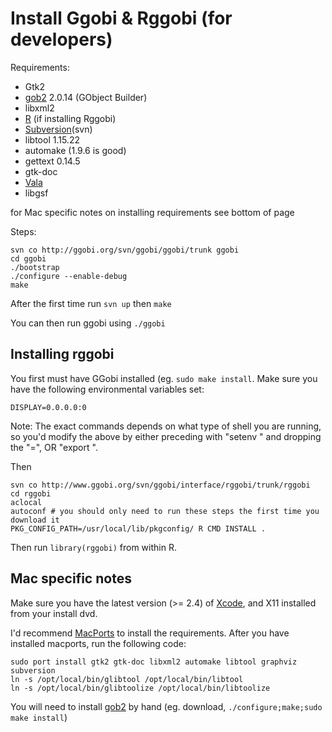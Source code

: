 # Install Ggobi & Rggobi (for developers) #

Requirements:

  * Gtk2
  * [gob2](http://www.jirka.org/gob.html) 2.0.14 (GObject Builder)
  * libxml2
  * [R](http://r-project.org) (if installing Rggobi)
  * [Subversion](http://subversion.tigris.org/)(svn)
  * libtool 1.15.22
  * automake (1.9.6 is good)
  * gettext 0.14.5
  * gtk-doc
  * [Vala](http://live.gnome.org/Vala)
  * libgsf

for Mac specific notes on installing requirements see bottom of page

Steps:

```
svn co http://ggobi.org/svn/ggobi/ggobi/trunk ggobi
cd ggobi
./bootstrap
./configure --enable-debug 
make
```

After the first time run `svn up` then  `make`

You can then run ggobi using `./ggobi`

## Installing rggobi ##

You first must have GGobi installed (eg. `sudo make install`.  Make sure you have the following environmental variables set:

```
DISPLAY=0.0.0.0:0
```

Note: The exact commands depends on what type of shell you are running, so you'd modify the above by either preceding with "setenv " and dropping the "=",  OR "export ".

Then

```
svn co http://www.ggobi.org/svn/ggobi/interface/rggobi/trunk/rggobi 
cd rggobi
aclocal
autoconf # you should only need to run these steps the first time you download it
PKG_CONFIG_PATH=/usr/local/lib/pkgconfig/ R CMD INSTALL .
```

Then run `library(rggobi)` from within R.

## Mac specific notes ##

Make sure you have the latest version (>= 2.4) of  [Xcode](http://developer.apple.com/tools/download/), and X11 installed from your install dvd.

I'd recommend [MacPorts](http://macports.org/) to install the requirements.  After you have installed macports, run the following code:

```
sudo port install gtk2 gtk-doc libxml2 automake libtool graphviz subversion
ln -s /opt/local/bin/glibtool /opt/local/bin/libtool
ln -s /opt/local/bin/glibtoolize /opt/local/bin/libtoolize
```

You will need to install [gob2](http://www.jirka.org/gob.html) by hand (eg. download, `./configure;make;sudo make install`)
